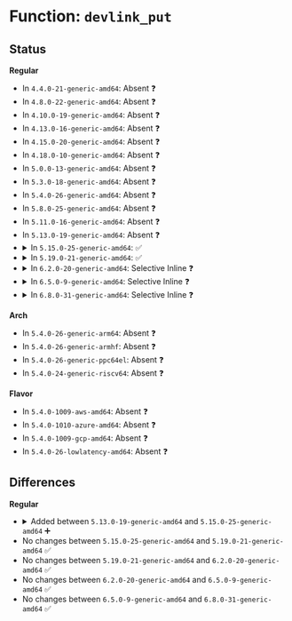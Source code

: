 # Function: <code>devlink_put</code>

## Status
<b>Regular</b>
<ul>
<li>
In <code>4.4.0-21-generic-amd64</code>: Absent ❓
</li>
<li>
In <code>4.8.0-22-generic-amd64</code>: Absent ❓
</li>
<li>
In <code>4.10.0-19-generic-amd64</code>: Absent ❓
</li>
<li>
In <code>4.13.0-16-generic-amd64</code>: Absent ❓
</li>
<li>
In <code>4.15.0-20-generic-amd64</code>: Absent ❓
</li>
<li>
In <code>4.18.0-10-generic-amd64</code>: Absent ❓
</li>
<li>
In <code>5.0.0-13-generic-amd64</code>: Absent ❓
</li>
<li>
In <code>5.3.0-18-generic-amd64</code>: Absent ❓
</li>
<li>
In <code>5.4.0-26-generic-amd64</code>: Absent ❓
</li>
<li>
In <code>5.8.0-25-generic-amd64</code>: Absent ❓
</li>
<li>
In <code>5.11.0-16-generic-amd64</code>: Absent ❓
</li>
<li>
In <code>5.13.0-19-generic-amd64</code>: Absent ❓
</li>
<li>
<details>
<summary>In <code>5.15.0-25-generic-amd64</code>: ✅</summary>

```c
void devlink_put(struct devlink * devlink)
```

```json
{
  "name": "devlink_put",
  "collision_type": "Unique Static",
  "inline_type": "No",
  "funcs": [
    {
      "addr": 18446744071590326176,
      "name": "devlink_put",
      "external": false,
      "loc": "net/core/devlink.c:112",
      "file": "net/core/devlink.c",
      "inline": "seen, unknown",
      "caller_inline": [],
      "caller_func": [
        "net/core/devlink.c:devlink_pernet_pre_exit",
        "net/core/devlink.c:devlink_unregister",
        "net/core/devlink.c:devlink_nl_cmd_trap_policer_get_dumpit",
        "net/core/devlink.c:devlink_nl_cmd_trap_policer_get_dumpit",
        "net/core/devlink.c:devlink_nl_cmd_trap_group_get_dumpit",
        "net/core/devlink.c:devlink_nl_cmd_trap_group_get_dumpit",
        "net/core/devlink.c:devlink_nl_cmd_trap_get_dumpit",
        "net/core/devlink.c:devlink_nl_cmd_trap_get_dumpit",
        "net/core/devlink.c:devlink_nl_cmd_health_reporter_dump_get_dumpit",
        "net/core/devlink.c:devlink_nl_cmd_health_reporter_get_dumpit",
        "net/core/devlink.c:devlink_nl_cmd_health_reporter_get_dumpit",
        "net/core/devlink.c:devlink_nl_cmd_health_reporter_get_dumpit",
        "net/core/devlink.c:devlink_nl_cmd_health_reporter_get_dumpit",
        "net/core/devlink.c:devlink_nl_cmd_info_get_dumpit",
        "net/core/devlink.c:devlink_nl_cmd_info_get_dumpit",
        "net/core/devlink.c:devlink_nl_cmd_region_read_dumpit",
        "net/core/devlink.c:devlink_nl_cmd_region_read_dumpit",
        "net/core/devlink.c:devlink_nl_cmd_region_get_dumpit",
        "net/core/devlink.c:devlink_nl_cmd_region_get_dumpit",
        "net/core/devlink.c:devlink_nl_cmd_port_param_get_dumpit",
        "net/core/devlink.c:devlink_nl_cmd_port_param_get_dumpit",
        "net/core/devlink.c:devlink_nl_cmd_param_get_dumpit",
        "net/core/devlink.c:devlink_nl_cmd_param_get_dumpit",
        "net/core/devlink.c:devlink_nl_cmd_sb_tc_pool_bind_get_dumpit",
        "net/core/devlink.c:devlink_nl_cmd_sb_tc_pool_bind_get_dumpit",
        "net/core/devlink.c:devlink_nl_cmd_sb_port_pool_get_dumpit",
        "net/core/devlink.c:devlink_nl_cmd_sb_port_pool_get_dumpit",
        "net/core/devlink.c:devlink_nl_cmd_sb_pool_get_dumpit",
        "net/core/devlink.c:devlink_nl_cmd_sb_pool_get_dumpit",
        "net/core/devlink.c:devlink_nl_cmd_sb_get_dumpit",
        "net/core/devlink.c:devlink_nl_cmd_sb_get_dumpit",
        "net/core/devlink.c:devlink_nl_cmd_port_get_dumpit",
        "net/core/devlink.c:devlink_nl_cmd_port_get_dumpit",
        "net/core/devlink.c:devlink_nl_cmd_get_dumpit",
        "net/core/devlink.c:devlink_nl_cmd_get_dumpit",
        "net/core/devlink.c:devlink_nl_cmd_get_dumpit",
        "net/core/devlink.c:devlink_nl_cmd_rate_get_dumpit",
        "net/core/devlink.c:devlink_nl_cmd_rate_get_dumpit",
        "net/core/devlink.c:devlink_nl_post_doit",
        "net/core/devlink.c:devlink_nl_pre_doit"
      ]
    }
  ],
  "symbols": [
    {
      "addr": 18446744071590326176,
      "name": "devlink_put",
      "section": ".text",
      "bind": "STB_LOCAL",
      "size": 69
    }
  ]
}
```
</details>
</li>
<li>
<details>
<summary>In <code>5.19.0-21-generic-amd64</code>: ✅</summary>

```c
void devlink_put(struct devlink * devlink)
```

```json
{
  "name": "devlink_put",
  "collision_type": "Unique Global",
  "inline_type": "No",
  "funcs": [
    {
      "addr": 18446744071591979344,
      "name": "devlink_put",
      "external": true,
      "loc": "net/core/devlink.c:234",
      "file": "net/core/devlink.c",
      "inline": "seen, unknown",
      "caller_inline": [],
      "caller_func": [
        "net/core/devlink.c:devlink_pernet_pre_exit",
        "net/core/devlink.c:devlink_unregister",
        "net/core/devlink.c:devlink_nl_cmd_trap_policer_get_dumpit",
        "net/core/devlink.c:devlink_nl_cmd_trap_policer_get_dumpit",
        "net/core/devlink.c:devlink_nl_cmd_trap_group_get_dumpit",
        "net/core/devlink.c:devlink_nl_cmd_trap_group_get_dumpit",
        "net/core/devlink.c:devlink_nl_cmd_trap_get_dumpit",
        "net/core/devlink.c:devlink_nl_cmd_trap_get_dumpit",
        "net/core/devlink.c:devlink_nl_cmd_health_reporter_dump_get_dumpit",
        "net/core/devlink.c:devlink_nl_cmd_health_reporter_get_dumpit",
        "net/core/devlink.c:devlink_nl_cmd_health_reporter_get_dumpit",
        "net/core/devlink.c:devlink_nl_cmd_health_reporter_get_dumpit",
        "net/core/devlink.c:devlink_nl_cmd_health_reporter_get_dumpit",
        "net/core/devlink.c:devlink_nl_cmd_info_get_dumpit",
        "net/core/devlink.c:devlink_nl_cmd_info_get_dumpit",
        "net/core/devlink.c:devlink_nl_cmd_region_read_dumpit",
        "net/core/devlink.c:devlink_nl_cmd_region_read_dumpit",
        "net/core/devlink.c:devlink_nl_cmd_region_get_dumpit",
        "net/core/devlink.c:devlink_nl_cmd_region_get_dumpit",
        "net/core/devlink.c:devlink_nl_cmd_port_param_get_dumpit",
        "net/core/devlink.c:devlink_nl_cmd_port_param_get_dumpit",
        "net/core/devlink.c:devlink_nl_cmd_param_get_dumpit",
        "net/core/devlink.c:devlink_nl_cmd_param_get_dumpit",
        "net/core/devlink.c:devlink_nl_cmd_sb_tc_pool_bind_get_dumpit",
        "net/core/devlink.c:devlink_nl_cmd_sb_tc_pool_bind_get_dumpit",
        "net/core/devlink.c:devlink_nl_cmd_sb_port_pool_get_dumpit",
        "net/core/devlink.c:devlink_nl_cmd_sb_port_pool_get_dumpit",
        "net/core/devlink.c:devlink_nl_cmd_sb_pool_get_dumpit",
        "net/core/devlink.c:devlink_nl_cmd_sb_pool_get_dumpit",
        "net/core/devlink.c:devlink_nl_cmd_sb_get_dumpit",
        "net/core/devlink.c:devlink_nl_cmd_sb_get_dumpit",
        "net/core/devlink.c:devlink_nl_cmd_linecard_get_dumpit",
        "net/core/devlink.c:devlink_nl_cmd_linecard_get_dumpit",
        "net/core/devlink.c:devlink_nl_cmd_port_get_dumpit",
        "net/core/devlink.c:devlink_nl_cmd_port_get_dumpit",
        "net/core/devlink.c:devlink_nl_cmd_get_dumpit",
        "net/core/devlink.c:devlink_nl_cmd_get_dumpit",
        "net/core/devlink.c:devlink_nl_cmd_get_dumpit",
        "net/core/devlink.c:devlink_nl_cmd_rate_get_dumpit",
        "net/core/devlink.c:devlink_nl_cmd_rate_get_dumpit",
        "net/core/devlink.c:devlink_nl_post_doit",
        "net/core/devlink.c:devlink_nl_pre_doit",
        "net/ethtool/ioctl.c:dev_ethtool"
      ]
    }
  ],
  "symbols": [
    {
      "addr": 18446744071591979344,
      "name": "devlink_put",
      "section": ".text",
      "bind": "STB_GLOBAL",
      "size": 105
    }
  ]
}
```
</details>
</li>
<li>
<details>
<summary>In <code>6.2.0-20-generic-amd64</code>: Selective Inline ❓</summary>

```c
void devlink_put(struct devlink * devlink)
```

```json
{
  "name": "devlink_put",
  "collision_type": "Unique Global",
  "inline_type": "Selective",
  "funcs": [
    {
      "addr": 18446744071593793328,
      "name": "devlink_put",
      "external": true,
      "loc": "net/core/devlink.c:247",
      "file": "net/core/devlink.c",
      "inline": "not declared, inlined",
      "caller_inline": [],
      "caller_func": [
        "net/core/devlink.c:devlink_pernet_pre_exit",
        "net/core/devlink.c:devlink_unregister",
        "net/core/devlink.c:devlink_nl_cmd_trap_policer_get_dumpit",
        "net/core/devlink.c:devlink_nl_cmd_trap_policer_get_dumpit",
        "net/core/devlink.c:devlink_nl_cmd_trap_group_get_dumpit",
        "net/core/devlink.c:devlink_nl_cmd_trap_group_get_dumpit",
        "net/core/devlink.c:devlink_nl_cmd_trap_get_dumpit",
        "net/core/devlink.c:devlink_nl_cmd_trap_get_dumpit",
        "net/core/devlink.c:devlink_nl_cmd_health_reporter_dump_get_dumpit",
        "net/core/devlink.c:devlink_nl_cmd_health_reporter_get_dumpit",
        "net/core/devlink.c:devlink_nl_cmd_health_reporter_get_dumpit",
        "net/core/devlink.c:devlink_nl_cmd_health_reporter_get_dumpit",
        "net/core/devlink.c:devlink_nl_cmd_health_reporter_get_dumpit",
        "net/core/devlink.c:devlink_nl_cmd_info_get_dumpit",
        "net/core/devlink.c:devlink_nl_cmd_info_get_dumpit",
        "net/core/devlink.c:devlink_nl_cmd_region_read_dumpit",
        "net/core/devlink.c:devlink_nl_cmd_region_read_dumpit",
        "net/core/devlink.c:devlink_nl_cmd_region_get_dumpit",
        "net/core/devlink.c:devlink_nl_cmd_region_get_dumpit",
        "net/core/devlink.c:devlink_nl_cmd_param_get_dumpit",
        "net/core/devlink.c:devlink_nl_cmd_param_get_dumpit",
        "net/core/devlink.c:devlink_nl_cmd_selftests_get_dumpit",
        "net/core/devlink.c:devlink_nl_cmd_selftests_get_dumpit",
        "net/core/devlink.c:devlink_nl_cmd_sb_tc_pool_bind_get_dumpit",
        "net/core/devlink.c:devlink_nl_cmd_sb_tc_pool_bind_get_dumpit",
        "net/core/devlink.c:devlink_nl_cmd_sb_port_pool_get_dumpit",
        "net/core/devlink.c:devlink_nl_cmd_sb_port_pool_get_dumpit",
        "net/core/devlink.c:devlink_nl_cmd_sb_pool_get_dumpit",
        "net/core/devlink.c:devlink_nl_cmd_sb_pool_get_dumpit",
        "net/core/devlink.c:devlink_nl_cmd_sb_get_dumpit",
        "net/core/devlink.c:devlink_nl_cmd_sb_get_dumpit",
        "net/core/devlink.c:devlink_nl_cmd_linecard_get_dumpit",
        "net/core/devlink.c:devlink_nl_cmd_linecard_get_dumpit",
        "net/core/devlink.c:devlink_nl_cmd_port_get_dumpit",
        "net/core/devlink.c:devlink_nl_cmd_port_get_dumpit",
        "net/core/devlink.c:devlink_nl_cmd_get_dumpit",
        "net/core/devlink.c:devlink_nl_cmd_get_dumpit",
        "net/core/devlink.c:devlink_nl_cmd_rate_get_dumpit",
        "net/core/devlink.c:devlink_nl_cmd_rate_get_dumpit",
        "net/core/devlink.c:devlink_nl_post_doit",
        "net/core/devlink.c:devlink_nl_pre_doit",
        "net/core/devlink.c:devlink_get_from_attrs",
        "net/ethtool/ioctl.c:dev_ethtool"
      ]
    }
  ],
  "symbols": [
    {
      "addr": 18446744071593793328,
      "name": "devlink_put",
      "section": ".text",
      "bind": "STB_GLOBAL",
      "size": 112
    }
  ]
}
```
</details>
</li>
<li>
<details>
<summary>In <code>6.5.0-9-generic-amd64</code>: Selective Inline ❓</summary>

```c
void devlink_put(struct devlink * devlink)
```

```json
{
  "name": "devlink_put",
  "collision_type": "Unique Global",
  "inline_type": "Selective",
  "funcs": [
    {
      "addr": 18446744071595893440,
      "name": "devlink_put",
      "external": true,
      "loc": "net/devlink/core.c:97",
      "file": "net/devlink/core.c",
      "inline": "not declared, inlined",
      "caller_inline": [],
      "caller_func": [
        "net/ethtool/ioctl.c:dev_ethtool",
        "net/devlink/leftover.c:devlink_nl_cmd_region_read_dumpit",
        "net/devlink/leftover.c:devlink_nl_cmd_region_read_dumpit",
        "net/devlink/core.c:devlink_pernet_pre_exit",
        "net/devlink/core.c:devlink_pernet_pre_exit",
        "net/devlink/core.c:devlink_free",
        "net/devlink/core.c:devlinks_xa_find_get",
        "net/devlink/netlink.c:devlink_nl_instance_iter_dumpit",
        "net/devlink/netlink.c:devlink_nl_instance_iter_dumpit",
        "net/devlink/netlink.c:devlink_nl_post_doit",
        "net/devlink/netlink.c:devlink_nl_pre_doit",
        "net/devlink/netlink.c:devlink_get_from_attrs_lock",
        "net/devlink/health.c:devlink_nl_cmd_health_reporter_dump_get_dumpit"
      ]
    }
  ],
  "symbols": [
    {
      "addr": 18446744071595893440,
      "name": "devlink_put",
      "section": ".text",
      "bind": "STB_GLOBAL",
      "size": 112
    }
  ]
}
```
</details>
</li>
<li>
<details>
<summary>In <code>6.8.0-31-generic-amd64</code>: Selective Inline ❓</summary>

```c
void devlink_put(struct devlink * devlink)
```

```json
{
  "name": "devlink_put",
  "collision_type": "Unique Global",
  "inline_type": "Selective",
  "funcs": [
    {
      "addr": 18446744071596674096,
      "name": "devlink_put",
      "external": true,
      "loc": "net/devlink/core.c:320",
      "file": "net/devlink/core.c",
      "inline": "not declared, inlined",
      "caller_inline": [],
      "caller_func": [
        "net/ethtool/ioctl.c:dev_ethtool",
        "net/devlink/core.c:devlink_pernet_pre_exit",
        "net/devlink/core.c:devlink_pernet_pre_exit",
        "net/devlink/core.c:devlink_free",
        "net/devlink/core.c:devlinks_xa_find_get",
        "net/devlink/core.c:devlink_rel_devlink_handle_put",
        "net/devlink/core.c:devlink_rel_nested_in_notify_work",
        "net/devlink/core.c:devlink_rel_nested_in_notify_work",
        "net/devlink/netlink.c:devlink_nl_dumpit",
        "net/devlink/netlink.c:devlink_nl_dumpit",
        "net/devlink/netlink.c:devlink_nl_dumpit",
        "net/devlink/netlink.c:devlink_nl_post_doit_dev_lock",
        "net/devlink/netlink.c:devlink_nl_post_doit",
        "net/devlink/netlink.c:devlink_nl_pre_doit_port",
        "net/devlink/netlink.c:devlink_get_from_attrs_lock",
        "net/devlink/region.c:devlink_nl_region_read_dumpit",
        "net/devlink/region.c:devlink_nl_region_read_dumpit",
        "net/devlink/health.c:devlink_nl_health_reporter_dump_get_dumpit",
        "net/devlink/health.c:devlink_nl_health_reporter_dump_get_dumpit",
        "net/devlink/health.c:devlink_nl_health_reporter_dump_get_dumpit"
      ]
    }
  ],
  "symbols": [
    {
      "addr": 18446744071596674096,
      "name": "devlink_put",
      "section": ".text",
      "bind": "STB_GLOBAL",
      "size": 112
    }
  ]
}
```
</details>
</li>
</ul>
<b>Arch</b>
<ul>
<li>
In <code>5.4.0-26-generic-arm64</code>: Absent ❓
</li>
<li>
In <code>5.4.0-26-generic-armhf</code>: Absent ❓
</li>
<li>
In <code>5.4.0-26-generic-ppc64el</code>: Absent ❓
</li>
<li>
In <code>5.4.0-24-generic-riscv64</code>: Absent ❓
</li>
</ul>
<b>Flavor</b>
<ul>
<li>
In <code>5.4.0-1009-aws-amd64</code>: Absent ❓
</li>
<li>
In <code>5.4.0-1010-azure-amd64</code>: Absent ❓
</li>
<li>
In <code>5.4.0-1009-gcp-amd64</code>: Absent ❓
</li>
<li>
In <code>5.4.0-26-lowlatency-amd64</code>: Absent ❓
</li>
</ul>

## Differences
<b>Regular</b>
<ul>
<li>
<details>
<summary>Added between <code>5.13.0-19-generic-amd64</code> and <code>5.15.0-25-generic-amd64</code> ➕</summary>

```c
void devlink_put(struct devlink * devlink)
```
</details>
</li>
<li>
No changes between <code>5.15.0-25-generic-amd64</code> and <code>5.19.0-21-generic-amd64</code> ✅
</li>
<li>
No changes between <code>5.19.0-21-generic-amd64</code> and <code>6.2.0-20-generic-amd64</code> ✅
</li>
<li>
No changes between <code>6.2.0-20-generic-amd64</code> and <code>6.5.0-9-generic-amd64</code> ✅
</li>
<li>
No changes between <code>6.5.0-9-generic-amd64</code> and <code>6.8.0-31-generic-amd64</code> ✅
</li>
</ul>
